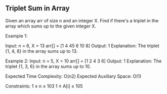 ## Triplet Sum in Array 

Given an array arr of size n and an integer X. Find if there's a triplet in the array which sums up to the given integer X.

 
Example 1:

Input:
n = 6, X = 13
arr[] = [1 4 45 6 10 8]
Output:
1
Explanation:
The triplet {1, 4, 8} in 
the array sums up to 13.

Example 2:
Input:
n = 5, X = 10
arr[] = [1 2 4 3 6]
Output:
1
Explanation:
The triplet {1, 3, 6} in 
the array sums up to 10.

Expected Time Complexity: O(n2)
Expected Auxiliary Space: O(1)

Constraints:
1 ≤ n ≤ 103
1 ≤ A[i] ≤ 105
